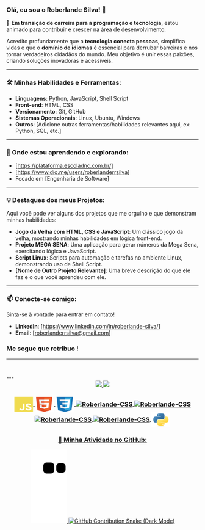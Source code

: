 ### Olá, eu sou o Roberlande Silva! 👋

🚀 **Em transição de carreira para a programação e tecnologia**, estou animado para contribuir e crescer na área de desenvolvimento.

Acredito profundamente que a **tecnologia conecta pessoas**, simplifica vidas e que o **domínio de idiomas** é essencial para derrubar barreiras e nos tornar verdadeiros cidadãos do mundo. Meu objetivo é unir essas paixões, criando soluções inovadoras e acessíveis.

---

### 🛠️ Minhas Habilidades e Ferramentas:

* **Linguagens**: Python, JavaScript, Shell Script
* **Front-end**: HTML, CSS
* **Versionamento**: Git, GitHub
* **Sistemas Operacionais**: Linux, Ubuntu, Windows
* **Outros**: [Adicione outras ferramentas/habilidades relevantes aqui, ex: Python, SQL, etc.]

---

### 🌱 Onde estou aprendendo e explorando:

* [https://plataforma.escoladnc.com.br/]
* [https://www.dio.me/users/roberlanderrsilva]
* Focado em [Engenharia de Software]

---

### 💡 Destaques dos meus Projetos:

Aqui você pode ver alguns dos projetos que me orgulho e que demonstram minhas habilidades:

* **Jogo da Velha com HTML, CSS e JavaScript**: Um clássico jogo da velha, mostrando minhas habilidades em lógica front-end.
* **Projeto MEGA SENA**: Uma aplicação para gerar números da Mega Sena, exercitando lógica e JavaScript.
* **Script Linux**: Scripts para automação e tarefas no ambiente Linux, demonstrando uso de Shell Script.
* **[Nome de Outro Projeto Relevante]**: Uma breve descrição do que ele faz e o que você aprendeu com ele.

---

### 📫 Conecte-se comigo:

Sinta-se à vontade para entrar em contato!

* **LinkedIn**: [https://www.linkedin.com/in/roberlande-silva/]
* **Email**: [roberlanderrsilva@gmail.com]

### Me segue que retribuo !
---
<h1 dir="auto"></h1>
<h1 dir="auto"></h1>
---
   
<div align="center">
  <div align="center">
  <a href="https://github.com/Roberlanderrsilva">
  <img height="180em" src="https://github-readme-stats.vercel.app/api?username=Roberlanderrsilva&show_icons=true&theme=dracula&include_all_commits=true&count_private=true"/>
  <img height="180em" src="https://github-readme-stats.vercel.app/api/top-langs/?username=Roberlanderrsilva&layout=compact&langs_count=7&theme=dracula"/>
    
</div>
  
<div>
  <h3><img align="center" line-height= "100" alt="Roberlande-Js"  height="40" width="50" src="https://raw.githubusercontent.com/devicons/devicon/master/icons/javascript/javascript-plain.svg">
   <img align="center" alt="Roberlande-HTML" height="40" width="50" src="https://raw.githubusercontent.com/devicons/devicon/master/icons/html5/html5-original.svg">
   <img align="center" alt="Roberlande-CSS" height="40" width="50" line-height= "10" src="https://raw.githubusercontent.com/devicons/devicon/master/icons/css3/css3-original.svg">
   <img align="center" alt="Roberlande-CSS" height="40" width="50" line-height= "10" src="https://img.icons8.com/color/48/undefined/git.png"/>
   <img align="center" alt="Roberlande-CSS" height="40" width="50" line-height= "10" src="https://img.icons8.com/color/48/undefined/linux--v1.png"/>
   <img align="center" alt="Roberlande-CSS" height="40" width="50" line-height= "10" src="https://img.icons8.com/color/48/undefined/ubuntu--v1.png"/>
    <img align="center" alt="Roberlande-CSS" height="40" width="50" line-height= "10" src="https://img.icons8.com/color/48/undefined/windows-logo.png"/>
    <img align="center" alt="Roberlande-Python" height="40" width="50" src="https://raw.githubusercontent.com/devicons/devicon/master/icons/python/python-original.svg">
   
  </div>  
  


### 🐍 Minha Atividade no GitHub:
![GitHub Contribution Snake](https://github.com/Roberlanderrsilva/Roberlanderrsilva/raw/output/github-contribution-grid-snake.svg#gh-dark-mode-only)
![GitHub Contribution Snake (Dark Mode)](https://github.com/Roberlanderrsilva/Roberlanderrsilva/raw/output/github-contribution-grid-snake-dark.svg#gh-light-mode-only)
                                                                                                                                                                                                                                                                                                                                                                                                                  
